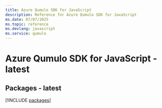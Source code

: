 ```yaml
---
title: Azure Qumulo SDK for JavaScript
description: Reference for Azure Qumulo SDK for JavaScript
ms.date: 07/07/2025
ms.topic: reference
ms.devlang: javascript
ms.service: qumulo
---
```

# Azure Qumulo SDK for JavaScript - latest
## Packages - latest
[!INCLUDE [packages](qumulo-index.md)]